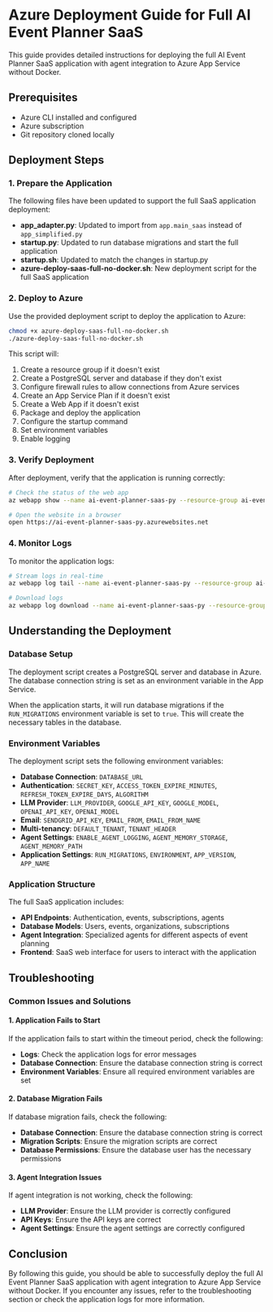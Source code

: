 # Azure Deployment Guide for Full AI Event Planner SaaS

This guide provides detailed instructions for deploying the full AI Event Planner SaaS application with agent integration to Azure App Service without Docker.

## Prerequisites

- Azure CLI installed and configured
- Azure subscription
- Git repository cloned locally

## Deployment Steps

### 1. Prepare the Application

The following files have been updated to support the full SaaS application deployment:

- **app_adapter.py**: Updated to import from `app.main_saas` instead of `app_simplified.py`
- **startup.py**: Updated to run database migrations and start the full application
- **startup.sh**: Updated to match the changes in startup.py
- **azure-deploy-saas-full-no-docker.sh**: New deployment script for the full SaaS application

### 2. Deploy to Azure

Use the provided deployment script to deploy the application to Azure:

```bash
chmod +x azure-deploy-saas-full-no-docker.sh
./azure-deploy-saas-full-no-docker.sh
```

This script will:

1. Create a resource group if it doesn't exist
2. Create a PostgreSQL server and database if they don't exist
3. Configure firewall rules to allow connections from Azure services
4. Create an App Service Plan if it doesn't exist
5. Create a Web App if it doesn't exist
6. Package and deploy the application
7. Configure the startup command
8. Set environment variables
9. Enable logging

### 3. Verify Deployment

After deployment, verify that the application is running correctly:

```bash
# Check the status of the web app
az webapp show --name ai-event-planner-saas-py --resource-group ai-event-planner-rg --query state

# Open the website in a browser
open https://ai-event-planner-saas-py.azurewebsites.net
```

### 4. Monitor Logs

To monitor the application logs:

```bash
# Stream logs in real-time
az webapp log tail --name ai-event-planner-saas-py --resource-group ai-event-planner-rg

# Download logs
az webapp log download --name ai-event-planner-saas-py --resource-group ai-event-planner-rg --log-file app_logs.zip
```

## Understanding the Deployment

### Database Setup

The deployment script creates a PostgreSQL server and database in Azure. The database connection string is set as an environment variable in the App Service.

When the application starts, it will run database migrations if the `RUN_MIGRATIONS` environment variable is set to `true`. This will create the necessary tables in the database.

### Environment Variables

The deployment script sets the following environment variables:

- **Database Connection**: `DATABASE_URL`
- **Authentication**: `SECRET_KEY`, `ACCESS_TOKEN_EXPIRE_MINUTES`, `REFRESH_TOKEN_EXPIRE_DAYS`, `ALGORITHM`
- **LLM Provider**: `LLM_PROVIDER`, `GOOGLE_API_KEY`, `GOOGLE_MODEL`, `OPENAI_API_KEY`, `OPENAI_MODEL`
- **Email**: `SENDGRID_API_KEY`, `EMAIL_FROM`, `EMAIL_FROM_NAME`
- **Multi-tenancy**: `DEFAULT_TENANT`, `TENANT_HEADER`
- **Agent Settings**: `ENABLE_AGENT_LOGGING`, `AGENT_MEMORY_STORAGE`, `AGENT_MEMORY_PATH`
- **Application Settings**: `RUN_MIGRATIONS`, `ENVIRONMENT`, `APP_VERSION`, `APP_NAME`

### Application Structure

The full SaaS application includes:

- **API Endpoints**: Authentication, events, subscriptions, agents
- **Database Models**: Users, events, organizations, subscriptions
- **Agent Integration**: Specialized agents for different aspects of event planning
- **Frontend**: SaaS web interface for users to interact with the application

## Troubleshooting

### Common Issues and Solutions

#### 1. Application Fails to Start

If the application fails to start within the timeout period, check the following:

- **Logs**: Check the application logs for error messages
- **Database Connection**: Ensure the database connection string is correct
- **Environment Variables**: Ensure all required environment variables are set

#### 2. Database Migration Fails

If database migration fails, check the following:

- **Database Connection**: Ensure the database connection string is correct
- **Migration Scripts**: Ensure the migration scripts are correct
- **Database Permissions**: Ensure the database user has the necessary permissions

#### 3. Agent Integration Issues

If agent integration is not working, check the following:

- **LLM Provider**: Ensure the LLM provider is correctly configured
- **API Keys**: Ensure the API keys are correct
- **Agent Settings**: Ensure the agent settings are correctly configured

## Conclusion

By following this guide, you should be able to successfully deploy the full AI Event Planner SaaS application with agent integration to Azure App Service without Docker. If you encounter any issues, refer to the troubleshooting section or check the application logs for more information.
